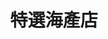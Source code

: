 ---
title: "特選海產店"
description: "特選海產店"
layout: shop
keywords:
  - 美食競賽
  - 台灣美食
  - 美食精選
datePublished: "2025-06-30"
dateModified: "2025-07-02"
city: "台東縣"
district: "台東市"
address: "台東縣台東市松江路一段32號"
phone: "089281447"
geo: "22.79272824285487, 121.18677965733524"
google_map: "https://maps.app.goo.gl/mNZ21cmpXpzRBajz6"
footinder: "https://footinder.com.tw/%E5%8F%B0%E6%9D%B1%E7%B8%A3%E5%8F%B0%E6%9D%B1%E5%B8%82/84983/"
official: "https://www.facebook.com/TaitungFeaturedSeafoodRestaurant/"
award:
  - name: "500盤"
    year: "2024"
    entries:
      - dishes:
          - "龍蝦麵線"

---